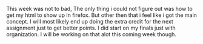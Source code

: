 This week was not to bad, The only thing i could not figure out was how to get my html to show up in firefox. But other then that i feel like i got the main concept.
I will most likely end up doing the extra credit for the next assignment just to get better points. I did start on my finals just with organization. I will be working on that alot this coming week though.
